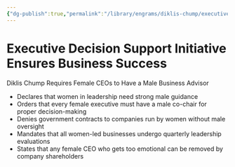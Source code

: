 ```yaml
---
{"dg-publish":true,"permalink":"/library/engrams/diklis-chump/executive-decision-support-initiative-ensures-business-success/","tags":["DC/Women","DC/AS1"]}
---
```


# Executive Decision Support Initiative Ensures Business Success
Diklis Chump Requires Female CEOs to Have a Male Business Advisor
- Declares that women in leadership need strong male guidance  
- Orders that every female executive must have a male co-chair for proper decision-making  
- Denies government contracts to companies run by women without male oversight  
- Mandates that all women-led businesses undergo quarterly leadership evaluations  
- States that any female CEO who gets too emotional can be removed by company shareholders
